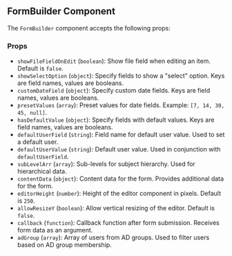## FormBuilder Component

The `FormBuilder` component accepts the following props:

### Props

- `showFileFieldOnEdit` (`boolean`): Show file field when editing an item. Default is `false`.
- `showSelectOption` (`object`): Specify fields to show a "select" option. Keys are field names, values are booleans.
- `customDateField` (`object`): Specify custom date fields. Keys are field names, values are booleans.
- `presetValues` (`array`): Preset values for date fields. Example: `[7, 14, 30, 45, null]`.
- `hasDefaultValue` (`object`): Specify fields with default values. Keys are field names, values are booleans.
- `defaultUserField` (`string`): Field name for default user value. Used to set a default user.
- `defaultUserValue` (`string`): Default user value. Used in conjunction with `defaultUserField`.
- `subLevelArr` (`array`): Sub-levels for subject hierarchy. Used for hierarchical data.
- `contentData` (`object`): Content data for the form. Provides additional data for the form.
- `editorHeight` (`number`): Height of the editor component in pixels. Default is `250`.
- `allowResizeY` (`boolean`): Allow vertical resizing of the editor. Default is `false`.
- `callback` (`function`): Callback function after form submission. Receives form data as an argument.
- `adGroup` (`array`): Array of users from AD groups. Used to filter users based on AD group membership.
